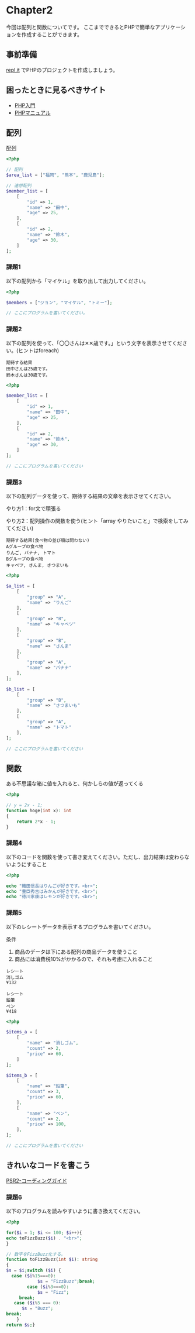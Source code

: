 # Chapter2

今回は配列と関数についてです。
ここまでできるとPHPで簡単なアプリケーションを作成することができます。

## 事前準備

[repl.it](https://repl.it/) でPHPのプロジェクトを作成しましょう。

## 困ったときに見るべきサイト

- [PHP入門](https://www.javadrive.jp/php/)
- [PHPマニュアル](https://www.php.net/manual/ja/index.php)

## 配列

[配列](https://www.php.net/manual/ja/language.types.array.php)

```php
<?php

// 配列
$area_list = ["福岡", "熊本", "鹿児島"];

// 連想配列
$member_list = [
    [
        "id" => 1,
        "name" => "田中",
        "age" => 25,
    ],
    [
        "id" => 2,
        "name" => "鈴木",
        "age" => 30,
    ]   
];
```

### 課題1

以下の配列から「マイケル」を取り出して出力してください。

```php
<?php

$members = ["ジョン", "マイケル", "トミー"];

// ここにプログラムを書いてください。
```

### 課題2

以下の配列を使って、「〇〇さんは✕✕歳です。」という文字を表示させてください。(ヒントはforeach)

```
期待する結果
田中さんは25歳です。
鈴木さんは30歳です。 
```

```php
<?php

$member_list = [
    [
        "id" => 1,
        "name" => "田中",
        "age" => 25,
    ],
    [
        "id" => 2,
        "name" => "鈴木",
        "age" => 30,
    ]   
];

// ここにプログラムを書いてください

```

### 課題3

以下の配列データを使って、期待する結果の文章を表示させてください。

やり方1：for文で頑張る

やり方2：配列操作の関数を使う(ヒント「array やりたいこと」で検索をしてみてください)

```
期待する結果(食べ物の並び順は問わない)
Aグループの食べ物
りんご, バナナ, トマト
Bグループの食べ物
キャベツ, さんま, さつまいも
```

```php
<?php

$a_list = [
    [
        "group" => "A",
        "name" => "りんご"
    ],
    [
        "group" => "B",
        "name" => "キャベツ"
    ],
    [
        "group" => "B",
        "name" => "さんま"
    ],
    [
        "group" => "A",
        "name" => "バナナ"
    ],
];

$b_list = [
    [
        "group" => "B",
        "name" => "さつまいも"
    ],
    [
        "group" => "A",
        "name" => "トマト"
    ],
];

// ここにプログラムを書いてください

```

## 関数

ある不思議な箱に値を入れると、何かしらの値が返ってくる

```php
<?php

// y = 2x - 1;
function hoge(int x): int 
{
    return 2*x - 1;
}
```

### 課題4

以下のコードを関数を使って書き変えてください。ただし、出力結果は変わらないようにすること

```php
<?php

echo "織田信長はりんごが好きです。<br>";
echo "豊臣秀吉はみかんが好きです。<br>";
echo "徳川家康はレモンが好きです。<br>";

```

### 課題5

以下のレシートデータを表示するプログラムを書いてください。

条件
1. 商品のデータは下にある配列の商品データを使うこと
2. 商品には消費税10%がかかるので、それも考慮に入れること

```
レシート
消しゴム
¥132

レシート
鉛筆
ペン
¥418
```

```php
<?php

$items_a = [
    [
        "name" => "消しゴム",
        "count" => 2,
        "price" => 60,
    ]
];

$items_b = [
    [
        "name" => "鉛筆",
        "count" => 3,
        "price" => 60,
    ],
    [
        "name" => "ペン",
        "count" => 2,
        "price" => 100,
    ],
];

// ここにプログラムを書いてください 

```

## きれいなコードを書こう

[PSR2-コーディングガイド](http://www.infiniteloop.co.jp/docs/psr/psr-2-coding-style-guide.html)

### 課題6

以下のプログラムを読みやすいように書き換えてください。

```php
<?php

for($i = 1; $i <= 100; $i++){
echo toFizzBuzz($i) . "<br>";
}

// 数字をFizzBuzz化する。
function toFizzBuzz(int $i): string
{
$s = $i;switch ($i) {
  case ($i%15===0):
            $s = "FizzBuzz";break;
        case ($i%3===0):
            $s = "Fizz";
     break;
   case ($i%5 === 0):
      $s = "Buzz";
break;
    }
return $s;}
```

